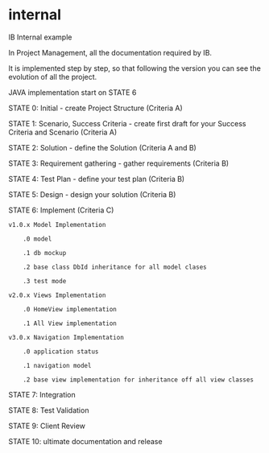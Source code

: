 # internal
IB Internal example

In Project Management, all the documentation required by IB.

It is implemented step by step, so that following the version you can see the evolution of all the project.

JAVA implementation start on STATE 6

STATE 0: Initial - create Project Structure (Criteria A)

STATE 1: Scenario, Success Criteria - create first draft for your Success Criteria and Scenario (Criteria A)

STATE 2: Solution - define the Solution (Criteria A and B)

STATE 3: Requirement gathering - gather requirements  (Criteria B)

STATE 4: Test Plan - define your test plan  (Criteria B)

STATE 5: Design - design your solution  (Criteria B)

STATE 6: Implement (Criteria C)

	v1.0.x Model Implementation
		
		.0 model

		.1 db mockup

		.2 base class DbId inheritance for all model clases

		.3 test mode
	
	v2.0.x Views Implementation
		
		.0 HomeView implementation

		.1 All View implementation

	v3.0.x Navigation Implementation

		.0 application status

		.1 navigation model

		.2 base view implementation for inheritance off all view classes
 
STATE 7: Integration

STATE 8: Test Validation

STATE 9: Client Review 

STATE 10: ultimate documentation and release